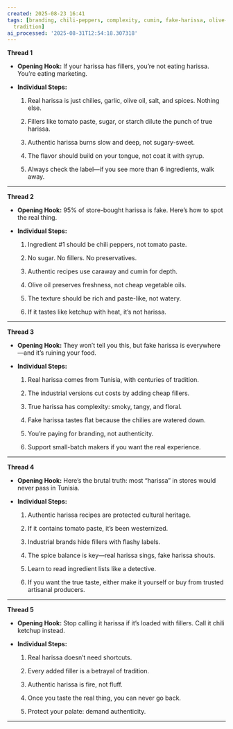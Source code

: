 ```yaml
---
created: 2025-08-23 16:41
tags: [branding, chili-peppers, complexity, cumin, fake-harissa, olive-oil, starch,
  tradition]
ai_processed: '2025-08-31T12:54:18.307318'
---
```

**Thread 1**

- **Opening Hook:** If your harissa has fillers, you’re not eating harissa. You’re eating marketing.
    
- **Individual Steps:**
    
    1. Real harissa is just chilies, garlic, olive oil, salt, and spices. Nothing else.
        
    2. Fillers like tomato paste, sugar, or starch dilute the punch of true harissa.
        
    3. Authentic harissa burns slow and deep, not sugary-sweet.
        
    4. The flavor should build on your tongue, not coat it with syrup.
        
    5. Always check the label—if you see more than 6 ingredients, walk away.
        

---

**Thread 2**

- **Opening Hook:** 95% of store-bought harissa is fake. Here’s how to spot the real thing.
    
- **Individual Steps:**
    
    1. Ingredient #1 should be chili peppers, not tomato paste.
        
    2. No sugar. No fillers. No preservatives.
        
    3. Authentic recipes use caraway and cumin for depth.
        
    4. Olive oil preserves freshness, not cheap vegetable oils.
        
    5. The texture should be rich and paste-like, not watery.
        
    6. If it tastes like ketchup with heat, it’s not harissa.
        

---

**Thread 3**

- **Opening Hook:** They won’t tell you this, but fake harissa is everywhere—and it’s ruining your food.
    
- **Individual Steps:**
    
    1. Real harissa comes from Tunisia, with centuries of tradition.
        
    2. The industrial versions cut costs by adding cheap fillers.
        
    3. True harissa has complexity: smoky, tangy, and floral.
        
    4. Fake harissa tastes flat because the chilies are watered down.
        
    5. You’re paying for branding, not authenticity.
        
    6. Support small-batch makers if you want the real experience.
        

---

**Thread 4**

- **Opening Hook:** Here’s the brutal truth: most “harissa” in stores would never pass in Tunisia.
    
- **Individual Steps:**
    
    1. Authentic harissa recipes are protected cultural heritage.
        
    2. If it contains tomato paste, it’s been westernized.
        
    3. Industrial brands hide fillers with flashy labels.
        
    4. The spice balance is key—real harissa sings, fake harissa shouts.
        
    5. Learn to read ingredient lists like a detective.
        
    6. If you want the true taste, either make it yourself or buy from trusted artisanal producers.
        

---

**Thread 5**

- **Opening Hook:** Stop calling it harissa if it’s loaded with fillers. Call it chili ketchup instead.
    
- **Individual Steps:**
    
    1. Real harissa doesn’t need shortcuts.
        
    2. Every added filler is a betrayal of tradition.
        
    3. Authentic harissa is fire, not fluff.
        
    4. Once you taste the real thing, you can never go back.
        
    5. Protect your palate: demand authenticity.
        

---